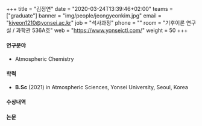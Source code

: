﻿+++
title = "김정연"
date = "2020-03-24T13:39:46+02:00"
teams = ["graduate"]
banner = "img/people/jeongyeonkim.jpg"
email = "kjyeon1210@yonsei.ac.kr"
job = "석사과정"
phone = ""
room = "기후이론 연구실 / 과학관 536A호"
web = "https://www.yonseictl.com/"
weight = 50
+++

#### 연구분야
+ Atmospheric Chemistry

#### 학력
 + **B.Sc** (2021) in Atmospheric Sciences, Yonsei University, Seoul, Korea

#### 수상내역

#### 논문
